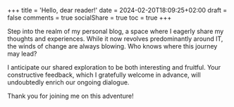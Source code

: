 +++
title = 'Hello, dear reader!'
date = 2024-02-20T18:09:25+02:00
draft = false
comments = true
socialShare = true
toc = true
+++

Step into the realm of my personal blog, a space where I eagerly share my thoughts and experiences. While it now revolves predominantly around IT, the winds of change are always blowing. Who knows where this journey may lead?

I anticipate our shared exploration to be both interesting and fruitful. Your constructive feedback, which I gratefully welcome in advance, will undoubtedly enrich our ongoing dialogue.

Thank you for joining me on this adventure!